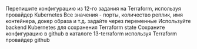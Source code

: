 Перепишите конфигурацию из 12-го задания на Terraform, используя провайдер Kubernetes
Все значения - порты, количество реплик, имя контейнера, докер образа и т.д. задайте через переменные
Используйте backend Kubernetes для сохранения Terraform state
Сохраните конфигурацию в github в каталоге 13-terraform используя Terraform провайдер github
